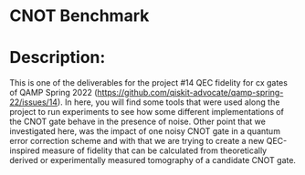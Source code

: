 # CNOT Benchmark

# Description:

This is one of the deliverables for the project #14 QEC fidelity for cx gates of QAMP Spring 2022 (https://github.com/qiskit-advocate/qamp-spring-22/issues/14). In here, you will find some tools that were used along the project to run experiments to see how some different implementations of the CNOT gate behave in the presence of noise. Other point that we investigated here, was the impact of one noisy CNOT gate in a quantum error correction scheme and with that we are trying to create a new QEC-inspired measure of fidelity that can be calculated from theoretically derived or experimentally measured tomography of a candidate CNOT gate.